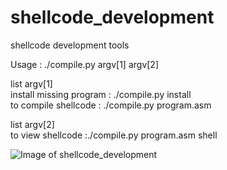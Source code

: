 # shellcode_development
shellcode development tools

Usage : ./compile.py argv[1] argv[2]  

 list argv[1]  
install missing program : ./compile.py install  
to compile shellcode : ./compile.py program.asm  

 list argv[2]  
to view shellcode :./compile.py program.asm shell  

![Image of shellcode_development](https://raw.githubusercontent.com/mucomplex/shellcode_development/master/images/Screenshot%20from%202018-06-27%2020-20-50.png)
